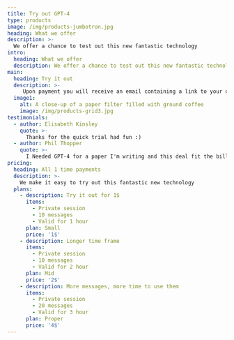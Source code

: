 ```yaml
---
title: Try out GPT-4 
type: products
image: /img/products-jumbotron.jpg
heading: What we offer
description: >-
  We offer a chance to test out this new fantastic technology
intro:
  heading: What we offer
  description: We offer a chance to test out this new fantastic technology with no commitment.
main:
  heading: Try it out
  description: >-
     Upon payment you will receive an email containing a link to your own ChatGPT-4 session.
  image1:
    alt: A close-up of a paper filter filled with ground coffee
    image: /img/products-grid3.jpg
testimonials:
  - author: Elisabeth Kinsley
    quote: >-
      Thanks for the quick trial had fun :)
  - author: Phil Thopper
    quote: >-
      I Needed GPT-4 for a paper I'm writing and this deal fit the bill
pricing:
  heading: All 1 time payments
  description: >-
    We make it easy to try out this fantastic new technology
  plans:
    - description: Try it out for 1$
      items:
        - Private session
        - 10 messages
        - Valid for 1 hour
      plan: Small
      price: '1$'
    - description: Longer time frame
      items:
        - Private session
        - 10 messages
        - Valid for 2 hour
      plan: Mid
      price: '2$'
    - description: More messages, more time to use them
      items:
        - Private session
        - 20 messages
        - Valid for 3 hour
      plan: Proper
      price: '4$'
---
```



